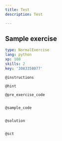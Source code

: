 ```yaml
---
title: Test
description: Test

---
```

## Sample exercise

```yaml
type: NormalExercise
lang: python
xp: 100
skills: 2
key: '3083358077'
```


`@instructions`

`@hint`

`@pre_exercise_code`
```{python}

```

`@sample_code`
```{python}

```

`@solution`
```{python}

```

`@sct`
```{python}

```
